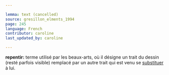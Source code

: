 ```yaml
---

lemma: text (cancelled)
source: gresillon_elments_1994
page: 245
language: French
contributor: caroline
last_updated_by: caroline

---
```


**repentir:** terme utilisé par les beaux-arts, où il désigne un trait du dessin (resté parfois visible) remplacé par un autre trait qui est venu se [substituer](substitution.html) à lui.
